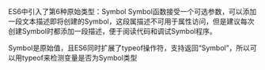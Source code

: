ES6中引入了第6种原始类型：Symbol
Symbol函数接受一个可选参数，可以添加一段文本描述即将创建的Symbol，这段属描述不可用于属性访问，但是建议每次创建Symbol时都添加一段描述，便于阅读代码和调试Symbol程序。

Symbol是原始值，且ES6同时扩展了typeof操作符，支持返回“Symbol”，所以可以用typeof来检测变量是否为Symbol类型